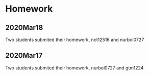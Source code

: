 # Homework

## 2020Mar18
Two students submited their homework, nct12516 and nurbol0727

 
## 2020Mar17
Two students submited their homework, nurbol0727 and gtm1224
